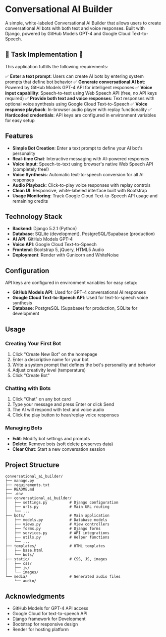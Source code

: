 # Conversational AI Builder

A simple, white-labeled Conversational AI Builder that allows users to create conversational AI bots with both text and voice responses. Built with Django, powered by GitHub Models GPT-4 and Google Cloud Text-to-Speech.

## 🔹 Task Implementation 🔹

This application fulfills the following requirements:

✅ **Enter a text prompt**: Users can create AI bots by entering system prompts that define bot behavior
✅ **Generate conversational AI bot**: Powered by GitHub Models GPT-4 API for intelligent responses
✅ **Voice input capability**: Speech-to-text using Web Speech API (free, no API keys required)
✅ **Provide both text and voice responses**: Text responses with optional voice synthesis using Google Cloud Text-to-Speech
✅ **Voice response playback**: In-browser audio player with replay functionality
✅ **Hardcoded credentials**: API keys are configured in environment variables for easy setup

## Features

- **Simple Bot Creation**: Enter a text prompt to define your AI bot's personality
- **Real-time Chat**: Interactive messaging with AI-powered responses
- **Voice Input**: Speech-to-text using browser's native Web Speech API (completely free!)
- **Voice Synthesis**: Automatic text-to-speech conversion for all AI responses
- **Audio Playback**: Click-to-play voice responses with replay controls
- **Clean UI**: Responsive, white-labeled interface built with Bootstrap
- **Usage Monitoring**: Track Google Cloud Text-to-Speech API usage and remaining credits

## Technology Stack

- **Backend**: Django 5.2.1 (Python)
- **Database**: SQLite (development), PostgreSQL/Supabase (production)
- **AI API**: GitHub Models GPT-4
- **Voice API**: Google Cloud Text-to-Speech
- **Frontend**: Bootstrap 5, jQuery, HTML5 Audio
- **Deployment**: Render with Gunicorn and WhiteNoise

## Configuration

API keys are configured in environment variables for easy setup:

- **GitHub Models API**: Used for GPT-4 conversational AI responses
- **Google Cloud Text-to-Speech API**: Used for text-to-speech voice synthesis
- **Database**: PostgreSQL (Supabase) for production, SQLite for development

## Usage

### Creating Your First Bot

1. Click "Create New Bot" on the homepage
2. Enter a descriptive name for your bot
3. Write a system prompt that defines the bot's personality and behavior
4. Adjust creativity level (temperature) 
5. Click "Create Bot"

### Chatting with Bots

1. Click "Chat" on any bot card
2. Type your message and press Enter or click Send
3. The AI will respond with text and voice audio
4. Click the play button to hear/replay voice responses

### Managing Bots

- **Edit**: Modify bot settings and prompts
- **Delete**: Remove bots (soft delete preserves data)
- **Clear Chat**: Start a new conversation session

## Project Structure

```
conversational_ai_builder/
├── manage.py
├── requirements.txt
├── README.md
├── .env
├── conversational_ai_builder/
│   ├── settings.py          # Django configuration
│   ├── urls.py              # Main URL routing
│   └── ...
├── bots/                    # Main application
│   ├── models.py            # Database models
│   ├── views.py             # View controllers
│   ├── forms.py             # Django forms
│   ├── services.py          # API integrations
│   ├── utils.py             # Helper functions
│   └── ...
├── templates/               # HTML templates
│   ├── base.html
│   └── bots/
├── static/                  # CSS, JS, images
│   ├── css/
│   ├── js/
│   └── images/
└── media/                   # Generated audio files
    └── audio/
```




## Acknowledgments

- GitHub Models for GPT-4 API access
- Google Cloud for text-to-speech API
- Django framework for Development
- Bootstrap for responsive design
- Render for hosting platform

